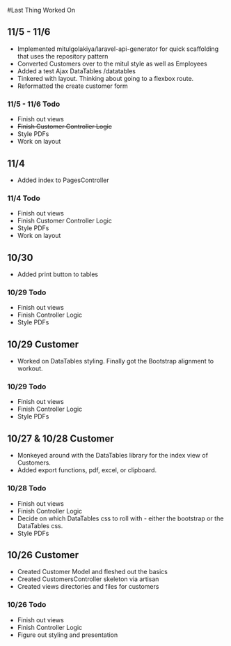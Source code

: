 #Last Thing Worked On

## 11/5 - 11/6
* Implemented mitulgolakiya/laravel-api-generator for quick scaffolding that uses the repository pattern
* Converted Customers over to the mitul style as well as Employees
* Added a test Ajax DataTables /datatables
* Tinkered with layout. Thinking about going to a flexbox route.
* Reformatted the create customer form

### 11/5 - 11/6 Todo

* Finish out views
* ~~Finish Customer Controller Logic~~
* Style PDFs
* Work on layout

## 11/4
* Added index to PagesController

### 11/4 Todo
* Finish out views
* Finish Customer Controller Logic
* Style PDFs
* Work on layout

## 10/30
* Added print button to tables

### 10/29 Todo
* Finish out views
* Finish Controller Logic
* Style PDFs

## 10/29 Customer
* Worked on DataTables styling. Finally got the Bootstrap alignment to workout.
### 10/29 Todo
* Finish out views
* Finish Controller Logic
* Style PDFs

## 10/27 & 10/28 Customer
* Monkeyed around with the DataTables library for the index view of Customers.
* Added export functions, pdf, excel, or clipboard.
### 10/28 Todo
* Finish out views
* Finish Controller Logic
* Decide on which DataTables css to roll with - either the bootstrap or the DataTables css.
* Style PDFs

## 10/26 Customer
* Created Customer Model and fleshed out the basics
* Created CustomersController skeleton via artisan
* Created views directories and files for customers
### 10/26 Todo
* Finish out views
* Finish Controller Logic
* Figure out styling and presentation
